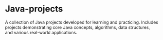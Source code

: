 # Java-projects
A collection of Java projects developed for learning and practicing. Includes projects demonstrating core Java concepts, algorithms, data structures, and various real-world applications.
